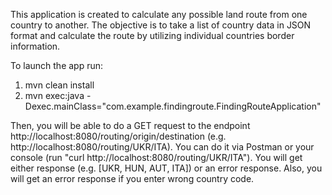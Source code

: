 This application is created to calculate any possible land route from one country to another.
The objective is to take a list of country data in JSON format and calculate the route by utilizing individual
countries border information.

To launch the app run:
1) mvn clean install
2) mvn exec:java -Dexec.mainClass="com.example.findingroute.FindingRouteApplication"

Then, you will be able to do a GET request to the endpoint http://localhost:8080/routing/origin/destination
(e.g. http://localhost:8080/routing/UKR/ITA). You can do it via Postman or your console (run
"curl http://localhost:8080/routing/UKR/ITA"). You will get either response (e.g. [UKR, HUN, AUT, ITA]) or an error
response. Also, you will get an error response if you enter wrong country code.
